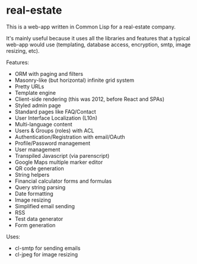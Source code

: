 # real-estate

This is a web-app written in Common Lisp for a real-estate company.

It's mainly useful because it uses all the libraries and features that a typical web-app would use (templating, database access, encryption, smtp, image resizing, etc).

Features:
* ORM with paging and filters
* Masonry-like (but horizontal) infinite grid system
* Pretty URLs
* Template engine
* Client-side rendering (this was 2012, before React and SPAs)
* Styled admin page
* Standard pages like FAQ/Contact
* User Interface Localization (L10n)
* Multi-language content
* Users & Groups (roles) with ACL
* Authentication/Registration with email/OAuth
* Profile/Password management
* User management
* Transpiled Javascript (via parenscript)
* Google Maps multiple marker editor
* QR code generation
* String helpers
* Financial calculator forms and formulas
* Query string parsing
* Date formatting
* Image resizing
* Simplified email sending
* RSS
* Test data generator
* Form generation

Uses:
* cl-smtp for sending emails
* cl-jpeg for image resizing
